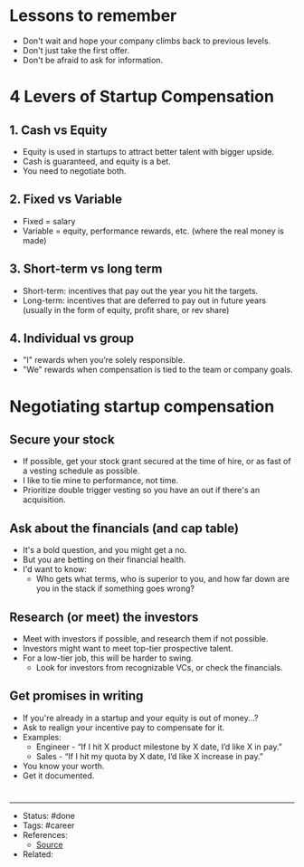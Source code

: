 # Lessons to remember
- Don't wait and hope your company climbs back to previous levels.
- Don't just take the first offer.
- Don't be afraid to ask for information.

# 4 Levers of Startup Compensation

## 1. Cash vs Equity
- Equity is used in startups to attract better talent with bigger upside.
- Cash is guaranteed, and equity is a bet.
- You need to negotiate both.

## 2. Fixed vs Variable
- Fixed = salary
- Variable = equity, performance rewards, etc. (where the real money is made)

## 3. Short-term vs long term
- Short-term: incentives that pay out the year you hit the targets.
- Long-term: incentives that are deferred to pay out in future years (usually in the form of equity, profit share, or rev share)

## 4. Individual vs group
- "I" rewards when you’re solely responsible.
- "We" rewards when compensation is tied to the team or company goals.

# Negotiating startup compensation

## Secure your stock
- If possible, get your stock grant secured at the time of hire, or as fast of a vesting schedule as possible.
- I like to tie mine to performance, not time.
- Prioritize double trigger vesting so you have an out if there's an acquisition.

## Ask about the financials (and cap table)
- It's a bold question, and you might get a no.
- But you are betting on their financial health.
- I'd want to know:
	- Who gets what terms, who is superior to you, and how far down are you in the stack if something goes wrong?

## Research (or meet) the investors
- Meet with investors if possible, and research them if not possible.
- Investors might want to meet top-tier prospective talent.
- For a low-tier job, this will be harder to swing.
	- Look for investors from recognizable VCs, or check the financials.

## Get promises in writing
- If you're already in a startup and your equity is out of money...?
- Ask to realign your incentive pay to compensate for it.
- Examples:
	- Engineer - “If I hit X product milestone by X date, I’d like X in pay.”
	- Sales - “If I hit my quota by X date, I’d like X increase in pay.”
- You know your worth.
- Get it documented.

#
---
- Status: #done
- Tags: #career
- References:
	- [Source](https://twitter.com/Codie_Sanchez/status/1584902435629404160)
- Related:
